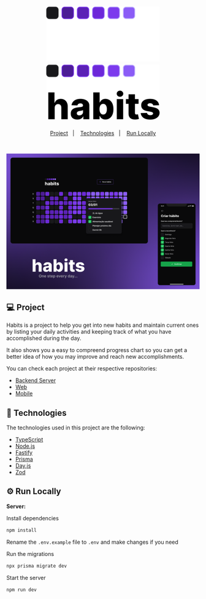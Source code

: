  <h1 align="center">
    <img alt="Habits" src="./.github/logoLight.svg#gh-dark-mode-only" />
    <img alt="Habits" src="./.github/logoDark.svg#gh-light-mode-only" />
</h1>

<p align="center">
  <a href="#-project">Project</a>&nbsp;&nbsp;&nbsp;|&nbsp;&nbsp;&nbsp;
  <a href="#-technologies">Technologies</a>&nbsp;&nbsp;&nbsp;|&nbsp;&nbsp;&nbsp;
  <a href="#-run-locally">Run Locally</a>
</p>

<br>

<p align="center">
  <img src="./.github/Preview.png">
</p>

## 💻 Project

Habits is a project to help you get into new habits and maintain current ones by listing your daily activities and keeping track of what you have accomplished during the day.

It also shows you a easy to compreend progress chart so you can get a better idea of how you may improve and reach new accomplishments.

You can check each project at their respective repositories:

- [Backend Server](https://github.com/nbc7/nlw-habits-server)
- [Web](https://github.com/nbc7/nlw-habits-web)
- [Mobile](https://github.com/nbc7/nlw-habits-mobile)

## 🚀 Technologies

The technologies used in this project are the following:

- [TypeScript](https://www.typescriptlang.org/)
- [Node.js](https://nodejs.org/en/)
- [Fastify](https://www.fastify.io/)
- [Prisma](https://www.prisma.io/)
- [Day.js](https://day.js.org/)
- [Zod](https://zod.dev/)

## ⚙ Run Locally

**Server:**

Install dependencies

```bash
npm install
```

Rename the `.env.example` file to `.env` and make changes if you need

Run the migrations

```bash
npx prisma migrate dev
```

Start the server

```bash
npm run dev
```
